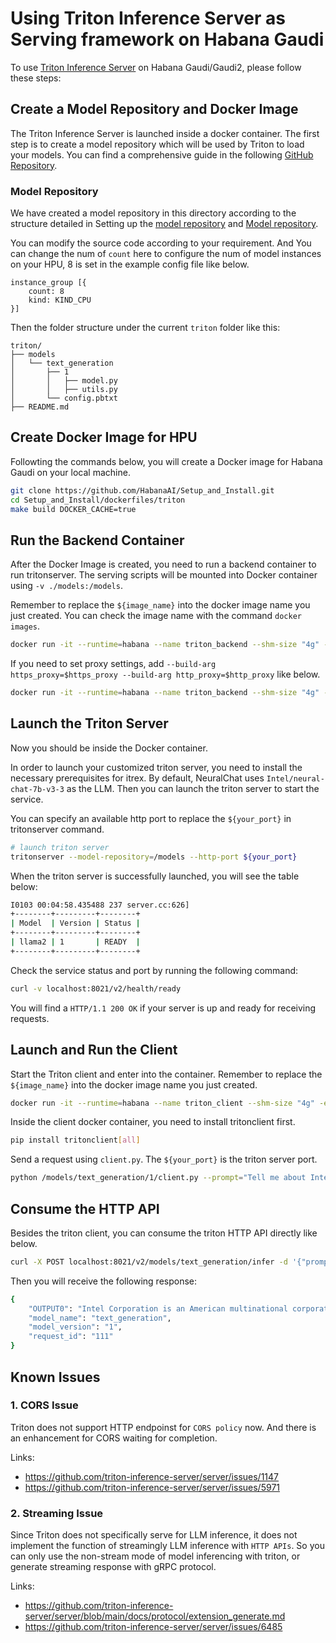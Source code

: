 # Using Triton Inference Server as Serving framework on Habana Gaudi

To use [Triton Inference Server](https://github.com/triton-inference-server/server) on Habana Gaudi/Gaudi2, please follow these steps:

## Create a Model Repository and Docker Image

The Triton Inference Server is launched inside a docker container. The first step is to create a model repository which will be used by Triton to load your models. You can find a comprehensive guide in the following [GitHub Repository](https://github.com/triton-inference-server/server).

### Model Repository
We have created a model repository in this directory according to the structure detailed in Setting up the [model repository](https://github.com/triton-inference-server/tutorials/tree/main/Conceptual_Guide/Part_1-model_deployment#setting-up-the-model-repository) and [Model repository](https://github.com/triton-inference-server/server/blob/main/docs/user_guide/model_repository.md).

You can modify the source code according to your requirement.
And You can change the num of `count` here to configure the num of model instances on your HPU, 8 is set in the example config file like below.
```
instance_group [{ 
    count: 8
    kind: KIND_CPU 
}]
```

Then the folder structure under the current `triton` folder like this:

```
triton/
├── models
│   └── text_generation
│       ├── 1
│       │   ├── model.py
│       │   ├── utils.py
│       └── config.pbtxt
├── README.md
```

## Create Docker Image for HPU
Followting the commands below, you will create a Docker image for Habana Gaudi on your local machine.

```bash
git clone https://github.com/HabanaAI/Setup_and_Install.git
cd Setup_and_Install/dockerfiles/triton
make build DOCKER_CACHE=true
```

## Run the Backend Container
After the Docker Image is created, you need to run a backend container to run tritonserver. The serving scripts will be mounted into Docker container using `-v ./models:/models`.

Remember to replace the `${image_name}` into the docker image name you just created. You can check the image name with the command `docker images`.
```bash
docker run -it --runtime=habana --name triton_backend --shm-size "4g" -e HABANA_VISIBLE_DEVICES=all -e OMPI_MCA_btl_vader_single_copy_mechanism=none --cap-add=sys_nice --net=host --ipc=host -v ./models:/models ${image_name}
```

If you need to set proxy settings, add `--build-arg https_proxy=$https_proxy --build-arg http_proxy=$http_proxy` like below.
```bash
docker run -it --runtime=habana --name triton_backend --shm-size "4g" -e HABANA_VISIBLE_DEVICES=all -e OMPI_MCA_btl_vader_single_copy_mechanism=none --cap-add=sys_nice --net=host --ipc=host -v ./models:/models --build-arg https_proxy=$https_proxy --build-arg http_proxy=$http_proxy ${image_name}
```


## Launch the Triton Server
Now you should be inside the Docker container.

In order to launch your customized triton server, you need to install the necessary prerequisites for itrex. By default, NeuralChat uses `Intel/neural-chat-7b-v3-3` as the LLM. Then you can launch the triton server to start the service.

You can specify an available http port to replace the `${your_port}` in tritonserver command.
```bash
# launch triton server
tritonserver --model-repository=/models --http-port ${your_port}
```

When the triton server is successfully launched, you will see the table below:
```bash
I0103 00:04:58.435488 237 server.cc:626]
+--------+---------+--------+
| Model  | Version | Status |
+--------+---------+--------+
| llama2 | 1       | READY  |
+--------+---------+--------+
```

Check the service status and port by running the following command:
```bash
curl -v localhost:8021/v2/health/ready
```

You will find a `HTTP/1.1 200 OK` if your server is up and ready for receiving requests.


## Launch and Run the Client

Start the Triton client and enter into the container. Remember to replace the `${image_name}` into the docker image name you just created.

```bash
docker run -it --runtime=habana --name triton_client --shm-size "4g" -e HABANA_VISIBLE_DEVICES=all -e OMPI_MCA_btl_vader_single_copy_mechanism=none --cap-add=sys_nice --net=host --ipc=host -v ./models:/models ${image_name}
```

Inside the client docker container, you need to install tritonclient first.
```bash
pip install tritonclient[all]
```

Send a request using `client.py`. The `${your_port}` is the triton server port.
```bash
python /models/text_generation/1/client.py --prompt="Tell me about Intel Xeon Scalable Processors." --url=localhost:${your_port}
```

## Consume the HTTP API

Besides the triton client, you can consume the triton HTTP API directly like below.
```bash
curl -X POST localhost:8021/v2/models/text_generation/infer -d '{"prompt":"Tell me about Intel.","kb_id":"default","request_id":"your_request_id"}'
```

Then you will receive the following response:
```bash
{
    "OUTPUT0": "Intel Corporation is an American multinational corporation and technology company headquartered in Santa Clara, California. It is the world's largest semiconductor chip manufacturer by revenue, known for its advancements in microprocessors, motherboards, and other computing devices. Founded in 1968 by Gordon Moore and Robert Noyce, Intel has played a significant role in the development of modern computing and continues to innovate in various fields such as artificial intelligence, cloud computing, and internet of things.",
    "model_name": "text_generation",
    "model_version": "1",
    "request_id": "111"
}
```

## Known Issues
### 1. CORS Issue
Triton does not support HTTP endpoinst for `CORS policy` now. And there is an enhancement for CORS waiting for completion.

Links:
- https://github.com/triton-inference-server/server/issues/1147
- https://github.com/triton-inference-server/server/issues/5971

### 2. Streaming Issue
Since Triton does not specifically serve for LLM inference, it does not implement the function of streamingly LLM inference with `HTTP APIs`. So you can only use the non-stream mode of model inferencing with triton, or generate streaming response with gRPC protocol.

Links:
- https://github.com/triton-inference-server/server/blob/main/docs/protocol/extension_generate.md
- https://github.com/triton-inference-server/server/issues/6485

